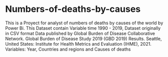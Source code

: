 # Numbers-of-deaths-by-causes
This is a Proyect for analyst of numbers of deaths by causes of the world by Power Bi.
This Dataset contain Variable time 1990 - 2019, Dataset originally in CSV format
Data published by	Global Burden of Disease Collaborative Network. Global Burden of Disease Study 2019 (GBD 2019) Results. Seattle, United States: Institute for Health Metrics and Evaluation (IHME), 2021.
Variables: Year, Countries and regions and Causes of deaths
